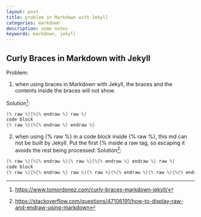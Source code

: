```yaml
---
layout: post
title: problem in Markdown with Jekyll
categories: markdown
description: some notes
keywords: markdown, jekyll
---
```


## Curly Braces in Markdown with Jekyll

Problem:

1. when using braces in Markdown with Jekyll, the braces and the contents inside the braces will not show.

Solution[^1]:

```cpp
{% raw %}{%{% endraw %} raw %}
code block
{% raw %}{%{% endraw %} endraw %}
```


2. when using {% raw %} in a code block inside {% raw %}, this md can not be built by Jekyll.
Put the first {% inside a raw tag, so escaping it avoids the rest being processed:
Solution[^2]:

```cpp
{% raw %}{%{% endraw %}{% raw %}{%{% endraw %} endraw %} raw %}
code block
{% raw %}{%{% endraw %} raw %}{% raw %}{%{% endraw %}{% raw %}{%{% endraw %} endraw %} endraw %}
```

[^1]: <https://www.tomordonez.com/curly-braces-markdown-jekyll/>
[^2]: <https://stackoverflow.com/questions/47106191/how-to-display-raw-and-endraw-using-markdown>